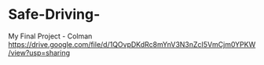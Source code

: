 # Safe-Driving-
My Final Project - Colman
https://drive.google.com/file/d/1QOvpDKdRc8mYnV3N3nZcI5VmCjm0YPKW/view?usp=sharing
